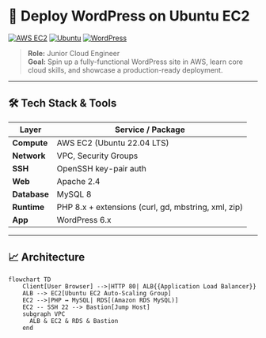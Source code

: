 # 🚀 Deploy WordPress on Ubuntu EC2
<a href="https://img.shields.io/badge/AWS-EC2-orange"><img src="https://img.shields.io/badge/AWS-EC2-orange" alt="AWS EC2"/></a>
  <a href="https://img.shields.io/badge/Linux-Ubuntu-blue"><img src="https://img.shields.io/badge/Linux-Ubuntu-blue" alt="Ubuntu"/></a>
  <a href="https://img.shields.io/badge/CMS-WordPress-blueviolet"><img src="https://img.shields.io/badge/CMS-WordPress-blueviolet" alt="WordPress"/></a>

> **Role:** Junior Cloud Engineer  
> **Goal:** Spin up a fully-functional WordPress site in AWS, learn core cloud skills, and showcase a production-ready deployment.

---

## 🛠️ Tech Stack & Tools

| Layer        | Service / Package            |
|--------------|------------------------------|
| **Compute**  | AWS EC2 (Ubuntu 22.04 LTS)   |
| **Network**  | VPC, Security Groups         |
| **SSH**      | OpenSSH key-pair auth        |
| **Web**      | Apache 2.4                   |
| **Database** | MySQL 8                      |
| **Runtime**  | PHP 8.x + extensions (curl, gd, mbstring, xml, zip) |
| **App**      | WordPress 6.x                |

---

## 📈 Architecture

```mermaid
flowchart TD
    Client[User Browser] -->|HTTP 80| ALB{{Application Load Balancer}}
    ALB --> EC2[Ubuntu EC2 Auto-Scaling Group]
    EC2 -->|PHP ↔ MySQL| RDS[(Amazon RDS MySQL)]
    EC2 -- SSH 22 --> Bastion[Jump Host]
    subgraph VPC
      ALB & EC2 & RDS & Bastion
    end

